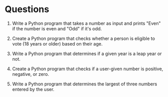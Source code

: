 # Questions
1. Write a Python program that takes a number as input and prints "Even" if the number is even and "Odd" if it's odd.

2. Create a Python program that checks whether a person is eligible to vote (18 years or older) based on their age.

3. Write a Python program that determines if a given year is a leap year or not.

4. Create a Python program that checks if a user-given number is positive, negative, or zero.

5. Write a Python program that determines the largest of three numbers entered by the user.

